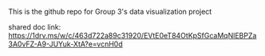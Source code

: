 This is the github repo for Group 3's data visualization project

shared doc link: https://1drv.ms/w/c/463d722a89c31920/EVtE0eT84OtKpSfGcaMqNlEBPZa3A0vFZ-A9-JUYuk-XtA?e=vcnH0d
